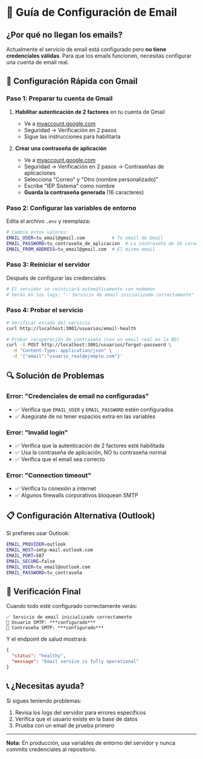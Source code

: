 # 📧 Guía de Configuración de Email

## ¿Por qué no llegan los emails?

Actualmente el servicio de email está configurado pero **no tiene credenciales válidas**. Para que los emails funcionen, necesitas configurar una cuenta de email real.

## 🔧 Configuración Rápida con Gmail

### Paso 1: Preparar tu cuenta de Gmail

1. **Habilitar autenticación de 2 factores** en tu cuenta de Gmail
   - Ve a [myaccount.google.com](https://myaccount.google.com)
   - Seguridad → Verificación en 2 pasos
   - Sigue las instrucciones para habilitarla

2. **Crear una contraseña de aplicación**
   - Ve a [myaccount.google.com](https://myaccount.google.com)
   - Seguridad → Verificación en 2 pasos → Contraseñas de aplicaciones
   - Selecciona "Correo" y "Otro (nombre personalizado)"
   - Escribe "IEP Sistema" como nombre
   - **Guarda la contraseña generada** (16 caracteres)

### Paso 2: Configurar las variables de entorno

Edita el archivo `.env` y reemplaza:

```bash
# Cambia estos valores:
EMAIL_USER=tu_email@gmail.com          # Tu email de Gmail
EMAIL_PASSWORD=tu_contraseña_de_aplicacion  # La contraseña de 16 caracteres
EMAIL_FROM_ADDRESS=tu_email@gmail.com  # El mismo email
```

### Paso 3: Reiniciar el servidor

Después de configurar las credenciales:

```bash
# El servidor se reiniciará automáticamente con nodemon
# Verás en los logs: "✅ Servicio de email inicializado correctamente"
```

### Paso 4: Probar el servicio

```bash
# Verificar estado del servicio
curl http://localhost:3001/usuarios/email-health

# Probar recuperación de contraseña (con un email real en la BD)
curl -X POST http://localhost:3001/usuarios/forgot-password \
  -H "Content-Type: application/json" \
  -d '{"email":"usuario_real@ejemplo.com"}'
```

## 🔍 Solución de Problemas

### Error: "Credenciales de email no configuradas"
- ✅ Verifica que `EMAIL_USER` y `EMAIL_PASSWORD` estén configurados
- ✅ Asegúrate de no tener espacios extra en las variables

### Error: "Invalid login"
- ✅ Verifica que la autenticación de 2 factores esté habilitada
- ✅ Usa la contraseña de aplicación, NO tu contraseña normal
- ✅ Verifica que el email sea correcto

### Error: "Connection timeout"
- ✅ Verifica tu conexión a internet
- ✅ Algunos firewalls corporativos bloquean SMTP

## 📋 Configuración Alternativa (Outlook)

Si prefieres usar Outlook:

```bash
EMAIL_PROVIDER=outlook
EMAIL_HOST=smtp-mail.outlook.com
EMAIL_PORT=587
EMAIL_SECURE=false
EMAIL_USER=tu_email@outlook.com
EMAIL_PASSWORD=tu_contraseña
```

## 🚀 Verificación Final

Cuando todo esté configurado correctamente verás:

```
✅ Servicio de email inicializado correctamente
🔐 Usuario SMTP: ***configurado***
🔑 Contraseña SMTP: ***configurado***
```

Y el endpoint de salud mostrará:
```json
{
  "status": "healthy",
  "message": "Email service is fully operational"
}
```

## 📞 ¿Necesitas ayuda?

Si sigues teniendo problemas:
1. Revisa los logs del servidor para errores específicos
2. Verifica que el usuario existe en la base de datos
3. Prueba con un email de prueba primero

---

**Nota:** En producción, usa variables de entorno del servidor y nunca commits credenciales al repositorio.